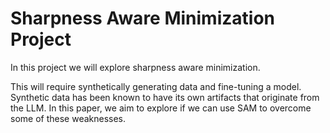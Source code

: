 # Sharpness Aware Minimization Project


In this project we will explore sharpness aware minimization.

This will require synthetically generating data and fine-tuning a model. Synthetic data has been known to have its own artifacts that originate from the LLM. In this paper, we aim to explore if we can use SAM to overcome some of these weaknesses. 